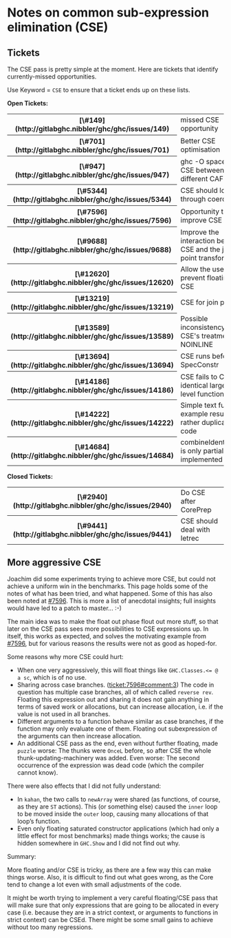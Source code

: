 # Notes on common sub-expression elimination (CSE)


## Tickets



The CSE pass is pretty simple at the moment.  Here are tickets that identify currently-missed opportunities.



Use Keyword = `CSE` to ensure that a ticket ends up on these lists.



**Open Tickets:**

<table><tr><th>[\#149](http://gitlabghc.nibbler/ghc/ghc/issues/149)</th>
<td>missed CSE opportunity</td></tr>
<tr><th>[\#701](http://gitlabghc.nibbler/ghc/ghc/issues/701)</th>
<td>Better CSE optimisation</td></tr>
<tr><th>[\#947](http://gitlabghc.nibbler/ghc/ghc/issues/947)</th>
<td>ghc -O space leak: CSE between different CAFs</td></tr>
<tr><th>[\#5344](http://gitlabghc.nibbler/ghc/ghc/issues/5344)</th>
<td>CSE should look through coercions</td></tr>
<tr><th>[\#7596](http://gitlabghc.nibbler/ghc/ghc/issues/7596)</th>
<td>Opportunity to improve CSE</td></tr>
<tr><th>[\#9688](http://gitlabghc.nibbler/ghc/ghc/issues/9688)</th>
<td>Improve the interaction between CSE and the join point transformation</td></tr>
<tr><th>[\#12620](http://gitlabghc.nibbler/ghc/ghc/issues/12620)</th>
<td>Allow the user to prevent floating and CSE</td></tr>
<tr><th>[\#13219](http://gitlabghc.nibbler/ghc/ghc/issues/13219)</th>
<td>CSE for join points</td></tr>
<tr><th>[\#13589](http://gitlabghc.nibbler/ghc/ghc/issues/13589)</th>
<td>Possible inconsistency in CSE's treatment of NOINLINE</td></tr>
<tr><th>[\#13694](http://gitlabghc.nibbler/ghc/ghc/issues/13694)</th>
<td>CSE runs before SpecConstr</td></tr>
<tr><th>[\#14186](http://gitlabghc.nibbler/ghc/ghc/issues/14186)</th>
<td>CSE fails to CSE two identical large top-level functions</td></tr>
<tr><th>[\#14222](http://gitlabghc.nibbler/ghc/ghc/issues/14222)</th>
<td>Simple text fusion example results in rather duplicative code</td></tr>
<tr><th>[\#14684](http://gitlabghc.nibbler/ghc/ghc/issues/14684)</th>
<td>combineIdenticalAlts is only partially implemented</td></tr></table>




**Closed Tickets:**

<table><tr><th>[\#2940](http://gitlabghc.nibbler/ghc/ghc/issues/2940)</th>
<td>Do CSE after CorePrep</td></tr>
<tr><th>[\#9441](http://gitlabghc.nibbler/ghc/ghc/issues/9441)</th>
<td>CSE should deal with letrec</td></tr></table>



## More aggressive CSE



Joachim did some experiments trying to achieve more CSE, but could not achieve a uniform win in the benchmarks. This page holds some of the notes of what has been tried, and what happened. Some of this has also been noted at [\#7596](http://gitlabghc.nibbler/ghc/ghc/issues/7596). This is more a list of anecdotal insights; full insights would have led to a patch to master... :-)



The main idea was to make the float out phase flout out more stuff, so that later on the CSE pass sees more possibilities to CSE expressions up. In itself, this works as expected, and solves the motivating example from [\#7596](http://gitlabghc.nibbler/ghc/ghc/issues/7596), but for various reasons the results were not as good as hoped-for.



Some reasons why more CSE could hurt:


- When one very aggressively, this will float things like `GHC.Classes.<= @ a sc`, which is of no use.
- Sharing across case branches. ([ticket:7596\#comment:3](http://gitlabghc.nibbler/ghc/ghc/issues/7596)) The code in question has multiple case branches, all of which called `reverse rev`. Floating this expression out and sharing it does not gain anything in terms of saved work or allocations, but can increase allocation, i.e. if the value is not used in all branches.
- Different arguments to a function  behave similar as case branches, if the function may only evaluate one of them. Floating out subexpression of the arguments can then increase allocation.
- An additional CSE pass as the end, even without further floating, made `puzzle` worse: The thunks were `OnceL` before, so after CSE the whole thunk-updating-machinery was added. Even worse: The second occurrence of the expression was dead code (which the compiler cannot know).


There were also effects that I did not fully understand:


- In `kahan`, the two calls to `newArray` were shared (as functions, of course, as they are `ST` actions). This (or something else) caused the `inner` loop to be moved inside the `outer` loop, causing many allocations of that loop’s function.
- Even only floating saturated constructor applications (which had only a little effect for most benchmarks) made things works; the cause is hidden somewhere in `GHC.Show` and I did not find out why.


Summary:



More floating and/or CSE is tricky, as there are a few way this can make things worse. Also, it is difficult to find out what goes wrong, as the Core tend to change a lot even with small adjustments of the code.



It might be worth trying to implement a very careful floating/CSE pass that will make sure that only expressions that are going to be allocated in every case (i.e. because they are in a strict context, or arguments to functions in strict context) can be CSEd. There might be some small gains to achieve without too many regressions.


